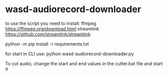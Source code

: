 # wasd-audiorecord-downloader
to use the script you need to install:
ffmpeg https://ffmpeg.org/download.html
streamlink https://github.com/streamlink/streamlink

python -m pip install -r requirements.txt

for start in CLI use:
python wasd-audiorecord-downloader.py


To cut audio, change the start and end values in the cutter.bat file and start it
